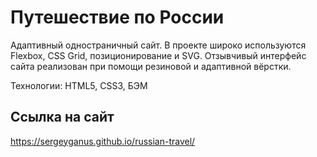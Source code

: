 # Путешествие по России

Адаптивный одностраничный сайт. В проекте широко используются Flexbox, CSS Grid, позиционирование и SVG.
Отзывчивый интерфейс сайта реализован при помощи резиновой и адаптивной вёрстки.

Технологии: HTML5, CSS3, БЭМ

## Ссылка на сайт

https://sergeyganus.github.io/russian-travel/

